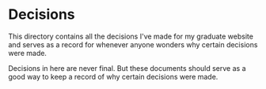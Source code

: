 # Decisions

This directory contains all the decisions I've made for my graduate website
and serves as a record for whenever anyone wonders why certain decisions were made.

Decisions in here are never final. But these documents should serve as a good
way to keep a record of why certain decisions were made.
